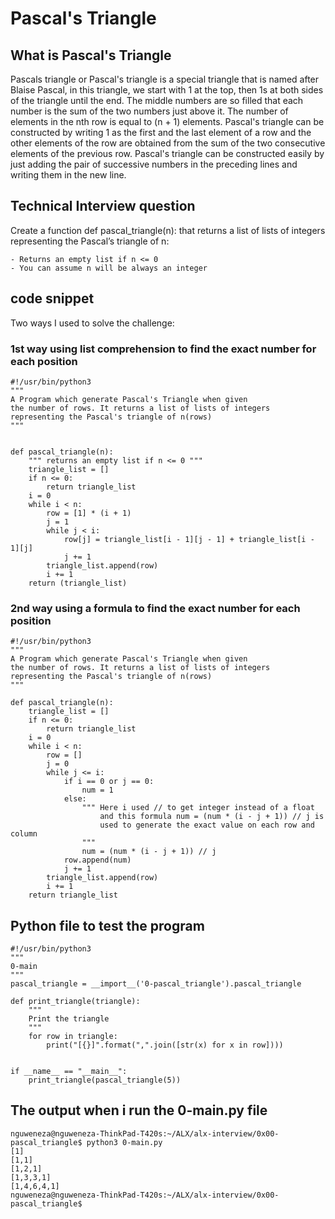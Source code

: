 # Pascal's Triangle

## What is Pascal's Triangle

Pascals triangle or Pascal's triangle is a special triangle that is named after Blaise Pascal, in this triangle, we start with 1 at the top, then 1s at both sides of the triangle until the end. The middle numbers are so filled that each number is the sum of the two numbers just above it. The number of elements in the nth row is equal to (n + 1) elements. Pascal's triangle can be constructed by writing 1 as the first and the last element of a row and the other elements of the row are obtained from the sum of the two consecutive elements of the previous row. Pascal's triangle can be constructed easily by just adding the pair of successive numbers in the preceding lines and writing them in the new line.

## Technical Interview question

Create a function def pascal_triangle(n): that returns a list of lists of integers representing the Pascal’s triangle of n: 
 
    - Returns an empty list if n <= 0 
    - You can assume n will be always an integer 

## code snippet

Two ways I used to solve the challenge: 

### 1st way using list comprehension to find the exact number for each position

```
#!/usr/bin/python3
"""
A Program which generate Pascal's Triangle when given
the number of rows. It returns a list of lists of integers
representing the Pascal's triangle of n(rows)
"""


def pascal_triangle(n):
    """ returns an empty list if n <= 0 """
    triangle_list = []
    if n <= 0:
        return triangle_list
    i = 0
    while i < n:
        row = [1] * (i + 1)
        j = 1
        while j < i:
            row[j] = triangle_list[i - 1][j - 1] + triangle_list[i - 1][j]
            j += 1
        triangle_list.append(row)
        i += 1
    return (triangle_list)
```

### 2nd way using a formula to find the exact number for each position

``` 
#!/usr/bin/python3 
""" 
A Program which generate Pascal's Triangle when given 
the number of rows. It returns a list of lists of integers 
representing the Pascal's triangle of n(rows) 
""" 
 
def pascal_triangle(n): 
    triangle_list = [] 
    if n <= 0: 
        return triangle_list 
    i = 0 
    while i < n: 
        row = [] 
        j = 0 
        while j <= i: 
            if i == 0 or j == 0: 
                num = 1 
            else: 
                """ Here i used // to get integer instead of a float 
                    and this formula num = (num * (i - j + 1)) // j is 
                    used to generate the exact value on each row and column 
                """ 
                num = (num * (i - j + 1)) // j 
            row.append(num) 
            j += 1 
        triangle_list.append(row) 
        i += 1 
    return triangle_list
```

## Python file to test the program

```
#!/usr/bin/python3 
""" 
0-main 
""" 
pascal_triangle = __import__('0-pascal_triangle').pascal_triangle 
 
def print_triangle(triangle): 
    """ 
    Print the triangle 
    """ 
    for row in triangle: 
        print("[{}]".format(",".join([str(x) for x in row]))) 
 
 
if __name__ == "__main__": 
    print_triangle(pascal_triangle(5)) 
```

## The output when i run the 0-main.py file
```
nguweneza@nguweneza-ThinkPad-T420s:~/ALX/alx-interview/0x00-pascal_triangle$ python3 0-main.py 
[1]
[1,1]
[1,2,1]
[1,3,3,1]
[1,4,6,4,1]
nguweneza@nguweneza-ThinkPad-T420s:~/ALX/alx-interview/0x00-pascal_triangle$ 
```
